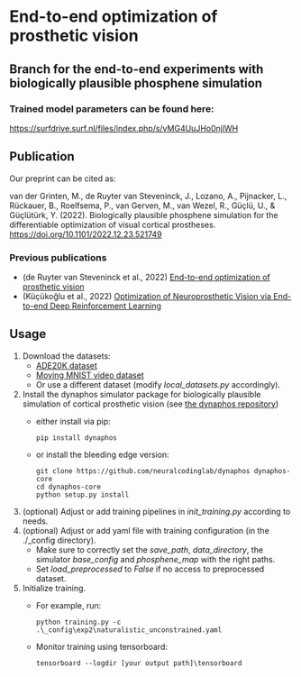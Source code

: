 # End-to-end optimization of prosthetic vision
## Branch for the end-to-end experiments with biologically plausible phosphene simulation

### Trained  model parameters can be found here:
https://surfdrive.surf.nl/files/index.php/s/vMG4UuJHo0njlWH 

## Publication
Our preprint can be cited as:

van der Grinten, M., de Ruyter van Steveninck, J., Lozano, A., Pijnacker, L., Rückauer, B., Roelfsema, P., van Gerven, M., van Wezel, R., Güçlü, U., &amp; Güçlütürk, Y. (2022). Biologically plausible phosphene simulation for the differentiable optimization of visual cortical prostheses. https://doi.org/10.1101/2022.12.23.521749 


### Previous publications
- (de Ruyter van Steveninck et al., 2022) [End-to-end optimization of prosthetic vision](https://doi.org/10.1167/jov.22.2.20)
- (Küçükoğlu et al., 2022) [Optimization of Neuroprosthetic Vision via End-to-end Deep Reinforcement Learning](http://dx.doi.org/10.1142/S0129065722500526)


## Usage

1. Download the datasets: 
    - [ADE20K dataset](https://groups.csail.mit.edu/vision/datasets/ADE20K/)
    - [Moving MNIST video dataset](https://www.cs.toronto.edu/~nitish/unsupervised_video/)
    - Or use a different dataset (modify *local_datasets.py* accordingly).
2. Install the dynaphos simulator package for biologically plausible simulation of cortical prosthetic vision (see [the dynaphos repository](https://github.com/neuralcodinglab/dynaphos))
    - either install via pip:
    
          pip install dynaphos

    - or install the bleeding edge version:

          git clone https://github.com/neuralcodinglab/dynaphos dynaphos-core
          cd dynaphos-core
          python setup.py install

3.  (optional) Adjust or add training pipelines in *init_training.py* according to needs.
4.  (optional) Adjust or add yaml file with training configuration (in the ./_config directory).
    - Make sure to correctly set the *save_path*, *data_directory*, the simulator  *base_config* and *phosphene_map* with the right paths. 
    - Set *load_preprocessed* to *False* if no access to preprocessed dataset.
5. Initialize training.
    - For example, run:
    
          python training.py -c .\_config\exp2\naturalistic_unconstrained.yaml

    - Monitor training using tensorboard:
    
          tensorboard --logdir [your output path]\tensorboard
          
